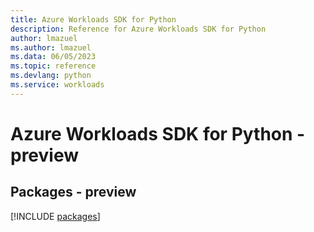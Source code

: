 ```yaml
---
title: Azure Workloads SDK for Python
description: Reference for Azure Workloads SDK for Python
author: lmazuel
ms.author: lmazuel
ms.data: 06/05/2023
ms.topic: reference
ms.devlang: python
ms.service: workloads
---
```

# Azure Workloads SDK for Python - preview
## Packages - preview
[!INCLUDE [packages](workloads-index.md)]